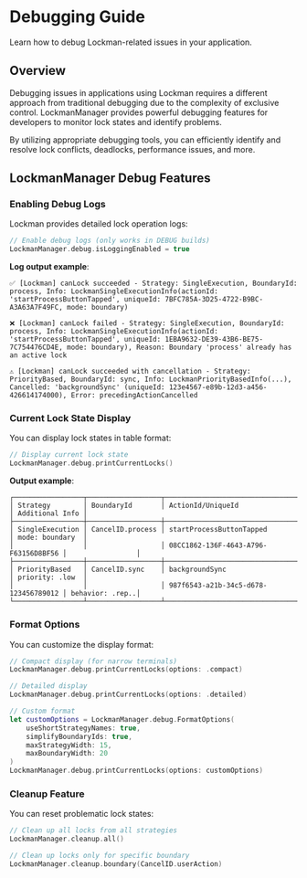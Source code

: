 # Debugging Guide

Learn how to debug Lockman-related issues in your application.

## Overview

Debugging issues in applications using Lockman requires a different approach from traditional debugging due to the complexity of exclusive control. LockmanManager provides powerful debugging features for developers to monitor lock states and identify problems.

By utilizing appropriate debugging tools, you can efficiently identify and resolve lock conflicts, deadlocks, performance issues, and more.

## LockmanManager Debug Features

### Enabling Debug Logs

Lockman provides detailed lock operation logs:

```swift
// Enable debug logs (only works in DEBUG builds)
LockmanManager.debug.isLoggingEnabled = true
```

**Log output example**:
```
✅ [Lockman] canLock succeeded - Strategy: SingleExecution, BoundaryId: process, Info: LockmanSingleExecutionInfo(actionId: 'startProcessButtonTapped', uniqueId: 7BFC785A-3D25-4722-B9BC-A3A63A7F49FC, mode: boundary)

❌ [Lockman] canLock failed - Strategy: SingleExecution, BoundaryId: process, Info: LockmanSingleExecutionInfo(actionId: 'startProcessButtonTapped', uniqueId: 1EBA9632-DE39-43B6-BE75-7C754476CD4E, mode: boundary), Reason: Boundary 'process' already has an active lock

⚠️ [Lockman] canLock succeeded with cancellation - Strategy: PriorityBased, BoundaryId: sync, Info: LockmanPriorityBasedInfo(...), Cancelled: 'backgroundSync' (uniqueId: 123e4567-e89b-12d3-a456-426614174000), Error: precedingActionCancelled
```

### Current Lock State Display

You can display lock states in table format:

```swift
// Display current lock state
LockmanManager.debug.printCurrentLocks()
```

**Output example**:
```
┌─────────────────┬──────────────────┬──────────────────────────────────────┬─────────────────┐
│ Strategy        │ BoundaryId       │ ActionId/UniqueId                    │ Additional Info │
├─────────────────┼──────────────────┼──────────────────────────────────────┼─────────────────┤
│ SingleExecution │ CancelID.process │ startProcessButtonTapped             │ mode: boundary  │
│                 │                  │ 08CC1862-136F-4643-A796-F63156D8BF56 │                 │
├─────────────────┼──────────────────┼──────────────────────────────────────┼─────────────────┤
│ PriorityBased   │ CancelID.sync    │ backgroundSync                       │ priority: .low  │
│                 │                  │ 987f6543-a21b-34c5-d678-123456789012 │ behavior: .rep..│
└─────────────────┴──────────────────┴──────────────────────────────────────┴─────────────────┘
```

### Format Options

You can customize the display format:

```swift
// Compact display (for narrow terminals)
LockmanManager.debug.printCurrentLocks(options: .compact)

// Detailed display
LockmanManager.debug.printCurrentLocks(options: .detailed)

// Custom format
let customOptions = LockmanManager.debug.FormatOptions(
    useShortStrategyNames: true,
    simplifyBoundaryIds: true,
    maxStrategyWidth: 15,
    maxBoundaryWidth: 20
)
LockmanManager.debug.printCurrentLocks(options: customOptions)
```

### Cleanup Feature

You can reset problematic lock states:

```swift
// Clean up all locks from all strategies
LockmanManager.cleanup.all()

// Clean up locks only for specific boundary
LockmanManager.cleanup.boundary(CancelID.userAction)
```

